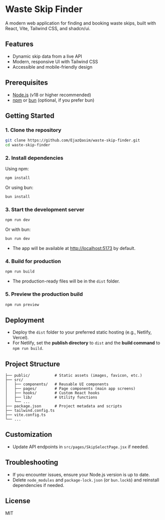 # Waste Skip Finder

A modern web application for finding and booking waste skips, built with React, Vite, Tailwind CSS, and shadcn/ui.

## Features
- Dynamic skip data from a live API
- Modern, responsive UI with Tailwind CSS
- Accessible and mobile-friendly design

## Prerequisites
- [Node.js](https://nodejs.org/) (v18 or higher recommended)
- [npm](https://www.npmjs.com/) or [bun](https://bun.sh/) (optional, if you prefer bun)

## Getting Started

### 1. Clone the repository
```sh
git clone https://github.com/EjazQasim/waste-skip-finder.git
cd waste-skip-finder
```

### 2. Install dependencies
Using npm:
```sh
npm install
```
Or using bun:
```sh
bun install
```

### 3. Start the development server
```sh
npm run dev
```
Or with bun:
```sh
bun run dev
```

- The app will be available at [http://localhost:5173](http://localhost:5173) by default.

### 4. Build for production
```sh
npm run build
```
- The production-ready files will be in the `dist` folder.

### 5. Preview the production build
```sh
npm run preview
```

## Deployment
- Deploy the `dist` folder to your preferred static hosting (e.g., Netlify, Vercel).
- For Netlify, set the **publish directory** to `dist` and the **build command** to `npm run build`.

## Project Structure
```
├── public/           # Static assets (images, favicon, etc.)
├── src/
│   ├── components/   # Reusable UI components
│   ├── pages/        # Page components (main app screens)
│   ├── hooks/        # Custom React hooks
│   ├── lib/          # Utility functions
│   └── ...
├── package.json      # Project metadata and scripts
├── tailwind.config.ts
├── vite.config.ts
└── ...
```

## Customization
- Update API endpoints in `src/pages/SkipSelectPage.jsx` if needed.

## Troubleshooting
- If you encounter issues, ensure your Node.js version is up to date.
- Delete `node_modules` and `package-lock.json` (or `bun.lockb`) and reinstall dependencies if needed.

## License
MIT

